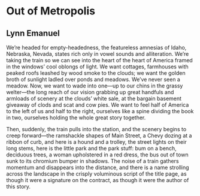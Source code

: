 # Out of Metropolis
## Lynn Emanuel
We’re headed for empty-headedness,
the featureless amnesias of Idaho, Nebraska, Nevada,
states rich only in vowel sounds and alliteration.
We’re taking the train so we can see into the heart
of the heart of America framed in the windows’ cool
oblongs of light. We want cottages, farmhouses
with peaked roofs leashed by wood smoke to the clouds;
we want the golden broth of sunlight ladled over
ponds and meadows. We’ve never seen a meadow.
Now, we want to wade into one—up to our chins in the grassy
welter—the long reach of our vision grabbing up great
handfuls and armloads of scenery at the clouds’
white sale, at the bargain basement giveaway
of clods and scat and cow pies. We want to feel half
of America to the left of us and half to the right, ourselves
like a spine dividing the book in two, ourselves holding
the whole great story together.

Then, suddenly, the train pulls into the station,
and the scenery begins to creep forward—the ramshackle shapes
of Main Street, a Chevy dozing at a ribbon of curb, and here is a hound
and a trolley, the street lights on their long stems, here is the little park
and the park stuff: bum on a bench, deciduous trees, a woman upholstered
in a red dress, the bus out of town sunk to its chromium bumper in shadows.
The noise of a train gathers momentum and disappears into the distance,
and there is a name strolling across the landscape in the crisply voluminous
script of the title page, as though it were a signature on the contract, as
though
it were the author of this story.